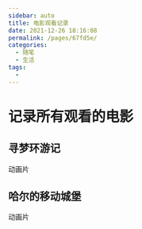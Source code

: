 ```yaml
---
sidebar: auto
title: 电影观看记录
date: 2021-12-26 18:16:08
permalink: /pages/67fd5e/
categories: 
  - 随笔
  - 生活
tags: 
  - 
---
```

# 记录所有观看的电影

## 寻梦环游记

动画片

## 哈尔的移动城堡

动画片
